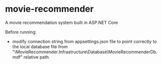 # movie-recommender
A movie recommendation system built in ASP.NET Core

Before running:
  - modify connection string from appsettings.json file to point correctly to the local database file from "\MovieRecommender.Infrastructure\Database\MovieRecommenderDb.mdf" relative path.
